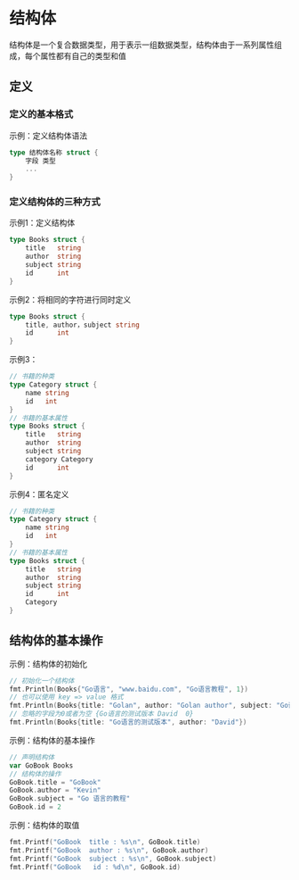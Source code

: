 # 结构体

结构体是一个复合数据类型，用于表示一组数据类型，结构体由于一系列属性组成，每个属性都有自己的类型和值


## 定义

### 定义的基本格式

示例：定义结构体语法
```go
type 结构体名称 struct {
    字段 类型
    ...
}
```
### 定义结构体的三种方式

示例1：定义结构体
```go
type Books struct {
	title   string
	author  string
	subject string
	id      int
}
```
示例2：将相同的字符进行同时定义
```go
type Books struct {
	title, author，subject string
	id      int
}
```
示例3：
```go
// 书籍的种类
type Category struct {
	name string
	id   int
}
// 书籍的基本属性
type Books struct {
	title   string
	author  string
	subject string
    category Category
	id      int
}
```
示例4：匿名定义
```go
// 书籍的种类
type Category struct {
	name string
	id   int
}
// 书籍的基本属性
type Books struct {
	title   string
	author  string
	subject string
	id      int
    Category
}
```


## 结构体的基本操作

示例：结构体的初始化
```go
// 初始化一个结构体
fmt.Println(Books{"Go语言", "www.baidu.com", "Go语言教程", 1})
// 也可以使用 key => value 格式
fmt.Println(Books{title: "Golan", author: "Golan author", subject: "Go语言教程", id: 2})
// 忽略的字段为0或者为空 {Go语言的测试版本 David  0}
fmt.Println(Books{title: "Go语言的测试版本", author: "David"})
```

示例：结构体的基本操作
```go
// 声明结构体
var GoBook Books
// 结构体的操作
GoBook.title = "GoBook"
GoBook.author = "Kevin"
GoBook.subject = "Go 语言的教程"
GoBook.id = 2
```

示例：结构体的取值
```go
fmt.Printf("GoBook  title : %s\n", GoBook.title)
fmt.Printf("GoBook  author : %s\n", GoBook.author)
fmt.Printf("GoBook  subject : %s\n", GoBook.subject)
fmt.Printf("GoBook   id : %d\n", GoBook.id)

```


